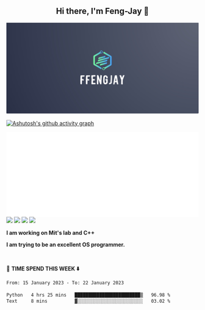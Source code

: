 <h2 align="center"> Hi there, I'm Feng-Jay 👋 </h2>  

![](https://github.com/Feng-Jay/DataStruct/blob/master/Image/1.png)  

[![Ashutosh's github activity graph](https://activity-graph.herokuapp.com/graph?username=Feng-Jay&theme=github)](https://github.com/ashutosh00710/github-readme-activity-graph)



<img src='/metrics.plugin.achievements.compact.svg' align='right' />

![](https://visitor-badge.glitch.me/badge?page_id=Feng-Jay.readme)
![](https://img.shields.io/badge/Concentrate-Cpp-blue)
![](https://img.shields.io/badge/Rust-primer-orange)
![](https://img.shields.io/badge/Target-OS-9cf)  

<p align="left"><b>
I am working on Mit's lab and C++

I am trying to be an excellent OS programmer. 
</b></p>
<!-- ![Achievement]() -->

<!-- <img align="right" src="https://github-readme-stats.vercel.app/api?username=Feng-Jay&show_icons=true&icon_color=CE1D2D&text_color=718096&bg_color=ffffff&hide_title=true" /> -->
<!-- ![Calendar]() -->
<!-- <img src='/metrics.plugin.isocalendar.fullyear.svg' align='center' />   -->
<!-- 
<img src='metrics.plugin.stargazers.svg' align='right' width='200' height='200'> -->

&emsp;

<!-- ![Metrics](/github-metrics.svg) -->

📘 **TIME SPEND THIS WEEK ⬇️**
<!--START_SECTION:waka-->

```text
From: 15 January 2023 - To: 22 January 2023

Python   4 hrs 25 mins   ████████████████████████▒   96.98 %
Text     8 mins          ▓░░░░░░░░░░░░░░░░░░░░░░░░   03.02 %
```

<!--END_SECTION:waka-->
